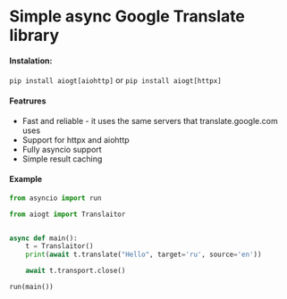 # Simple async Google Translate library

#### Instalation:
```pip install aiogt[aiohttp]``` or ```pip install aiogt[httpx]```

#### Featrures
* Fast and reliable - it uses the same servers that translate.google.com uses
* Support for httpx and aiohttp
* Fully asyncio support
* Simple result caching

#### Example
```python
from asyncio import run

from aiogt import Translaitor


async def main():
    t = Translaitor()
    print(await t.translate("Hello", target='ru', source='en'))

    await t.transport.close()

run(main())
```